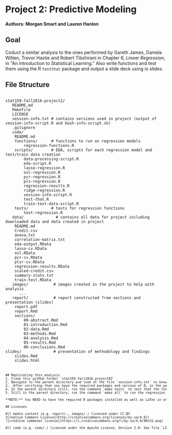 # Project 2: Predictive Modeling

#### Authors: Morgan Smart and Lauren Hanlon

## Goal
Coduct a similar analysis to the ones performed by Gareth James, Daniela Witten, Trevor Hastie and Robert Tibshirani in Chapter 6, *Linear Regression*, in "An Introduction to Statistical Learning." Also write functions and test them using the R `testthat` package and output a slide deck using io slides.

## File Structure
<pre><code>
stat159-fall2016-project2/
   README.md
   Makefile
   LICENSE
   session-info.txt # contains versions used in project (output of session-info-script.R and bash-info-script.sh)
   .gitignore
   code/
    README.md
    functions/      # functions to run on regression models
        regression-functions.R
    scripts/        # EDA, scripts for each regression model and test/train data creation
        data-processing-script.R
        eda-script.R
        lasso-regression.R
        osl-regression.R
        pcr-regression.R
        pls-regression.R
        regression-results.R
        ridge-regression.R
        session-info-script.R
        test-that.R
        train-test-data-script.R
    tests/          # tests for regression functions
        test-regression.R
   data/              # contains all data for project including downloaded data and data created in project
    README.md
    Credit.csv
    anova.txt
    correlation-matrix.txt
    eda-output.RData
    lasso-cv.RData
    osl.RData
    pcr-cv.RData
    plsr-cv.RData
    regression-results.RData
    scaled-credit.csv 
    summary-stats.txt
    train-test.RData
   images/           # images created in the project to help with analysis
      ...
   report/           # report constructed from sections and presentation (slides)
    report.pdf
    report.Rmd
    sections/
        00-abstract.Rmd
        01-introduction.Rmd
        02-data.Rmd
        03-methods.Rmd
        04-analysis.Rmd
        05-results.Rmd
        06-conclusions.Rmd
slides/              # presentation of methodology and findings
    slides.Rmd
    slides.html
<code><pre>


## Replicating this analysis
1. Clone this gitHub folder `stat159-fall2016-project02`
2. Navigate to the parent directory and look at the file `session-info.txt` to know what libraries must be installed in order to run the analysis and other information generated from the output of the function `sessionInfo()`
3.  After verifying that you have the required packages and version of R, in the parent directory, run the command `make data` to download the dataset `Credit.csv` used for all testing and analysis
4. In the parent directory still, run the command `make tests` to test that the functions that generate regression summary statistics work (this is NOT in the paper, but was a requirment of the assignment).
5. Still in the parent directory, run the command `make all` to run the regression analysis, output images and `.RData` objects, knit `report.Rmd` to the final paper PDF output, and knit `slides.Rmd` to produce the slides describing the final paper in presentation form.

**NOTE:** You NEED to have the required R packages installed as well as LaTex in order for the command `make all` to run without producing any errors. 

## Licenses

All media content (e.g. report/., images/.) licensed under CC-BY  
[Creative Commons License](http://creativecommons.org/licenses/by-sa/4.0/) 
![creative commones license](https://i.creativecommons.org/l/by-sa/4.0/88x31.png)

All code (e.g. code/.) licenced under the Apache License, Version 2.0: See file `LICENSE` to read the license


